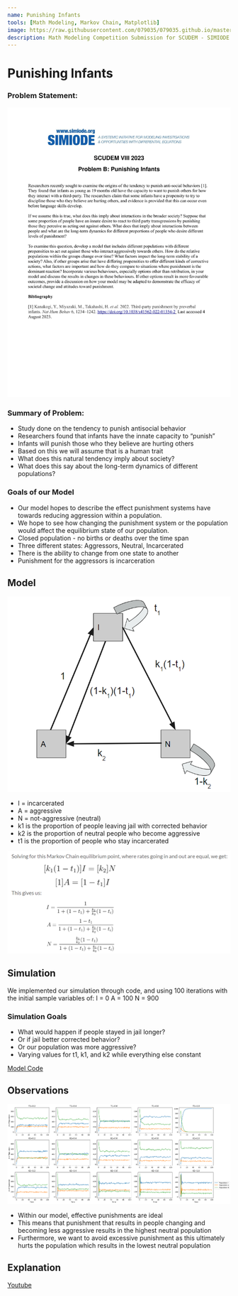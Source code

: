 ```yaml
---
name: Punishing Infants
tools: [Math Modeling, Markov Chain, Matplotlib]
image: https://raw.githubusercontent.com/079035/079035.github.io/master/docs/_projects/scudem/model.png
description: Math Modeling Competition Submission for SCUDEM - SIMIODE Challenge Using Differential Equations Modeling
---
```


# Punishing Infants
### Problem Statement:
![alt text](https://raw.githubusercontent.com/079035/079035.github.io/master/docs/_projects/scudem/scudem-2-1.png)
### Summary of Problem:
- Study done on the tendency to punish antisocial behavior
- Researchers found that infants have the innate capacity to “punish” 
- Infants will punish those who they believe are hurting others
- Based on this we will assume that is a human trait
- What does this natural tendency imply about society?
- What does this say about the long-term dynamics of different populations?

### Goals of our Model
- Our model hopes to describe the effect punishment systems have towards reducing aggression within a population.
- We hope to see how changing the punishment system or the population would affect the equilibrium state of our population.
- Closed population - no births or deaths over the time span
- Three different states: Aggressors, Neutral, Incarcerated
- There is the ability to change from one state to another
- Punishment for the aggressors is incarceration

## Model
![alt text](https://raw.githubusercontent.com/079035/079035.github.io/master/docs/_projects/scudem/model.png)
- I = incarcerated
- A = aggressive
- N = not-aggressive (neutral)
- k1 is the proportion of people leaving jail with corrected behavior
- k2 is the proportion of neutral people who become aggressive
- t1 is the proportion of people who stay incarcerated

![alt text](https://raw.githubusercontent.com/079035/079035.github.io/master/docs/_projects/scudem/markov.png)

## Simulation
We implemented our simulation through code, and using 100 iterations with the initial sample variables of:
I = 0
A = 100
N = 900
### Simulation Goals
- What would happen if people stayed in jail longer? 
- Or if jail better corrected behavior? 
- Or our population was more aggressive?
- Varying values for t1, k1, and k2 while everything else constant

[Model Code](https://colab.research.google.com/drive/1ciyPTq1ldpTh46roqtWqZkvdW2fFYayx?usp=sharing)

## Observations
![alt text](https://raw.githubusercontent.com/079035/079035.github.io/master/docs/_projects/scudem/results.png)

- Within our model, effective punishments are ideal
- This means that punishment that results in people changing and becoming less aggressive results in the highest neutral population
- Furthermore, we want to avoid excessive punishment as this ultimately hurts the population which results in the lowest neutral population

## Explanation
[Youtube](https://www.youtube.com/watch?v=BgyvjgL54UI)